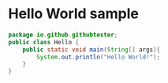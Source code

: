# Hello World sample
```java
package io.github.githubtester;
public class Hello {
	public static void main(String[] args){
		System.out.println("Hello World!");
	}
}
```
